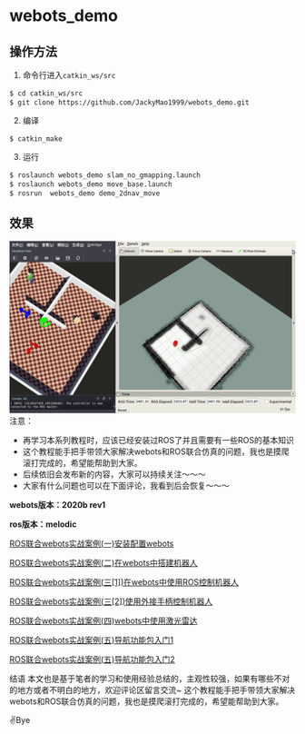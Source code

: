 # webots_demo

## 操作方法
1. 命令行进入`catkin_ws/src`
``` shell
$ cd catkin_ws/src
$ git clone https://github.com/JackyMao1999/webots_demo.git
```
2. 编译
``` shell
$ catkin_make
```
3. 运行
``` shell
$ roslaunch webots_demo slam_no_gmapping.launch
$ roslaunch webots_demo move_base.launch
$ rosrun  webots_demo demo_2dnav_move
```
## 效果
![1](2-2.gif)
注意：

- 再学习本系列教程时，应该已经安装过ROS了并且需要有一些ROS的基本知识
- 这个教程能手把手带领大家解决webots和ROS联合仿真的问题，我也是摸爬滚打完成的，希望能帮助到大家。
- 后续依旧会发布新的内容，大家可以持续关注～～～
- 大家有什么问题也可以在下面评论，我看到后会恢复～～～

**webots版本：2020b rev1**

**ros版本：melodic**

[ROS联合webots实战案例(一)安装配置webots](https://blog.csdn.net/xiaokai1999/article/details/112545103)

[ROS联合webots实战案例(二)在webots中搭建机器人](https://blog.csdn.net/xiaokai1999/article/details/112545173)

[ROS联合webots实战案例(三[1])在webots中使用ROS控制机器人](https://blog.csdn.net/xiaokai1999/article/details/112545405)

[ROS联合webots实战案例(三[2])使用外接手柄控制机器人](https://blog.csdn.net/xiaokai1999/article/details/112545545)

[ROS联合webots实战案例(四)webots中使用激光雷达](https://blog.csdn.net/xiaokai1999/article/details/112545602)

[ROS联合webots实战案例(五)导航功能包入门1](https://blog.csdn.net/xiaokai1999/article/details/112596613)

[ROS联合webots实战案例(五)导航功能包入门2](https://blog.csdn.net/xiaokai1999/article/details/112596640)


结语
本文也是基于笔者的学习和使用经验总结的，主观性较强，如果有哪些不对的地方或者不明白的地方，欢迎评论区留言交流~
这个教程能手把手带领大家解决webots和ROS联合仿真的问题，我也是摸爬滚打完成的，希望能帮助到大家。

✌Bye
